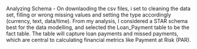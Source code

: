 Analyzing Schema  - On downlaoding the csv files, i set to cleaning the data set, filling or wrong missing values and setting the type accordingly (currency, text, data/time). From my analysis, I considered a STAR schema best for the data modelling, and selected the Loan_Payment table to be the fact table. The table will capture loan payments and missed payments, which are central to calculating financial metrics like Payment at Risk (PAR).

